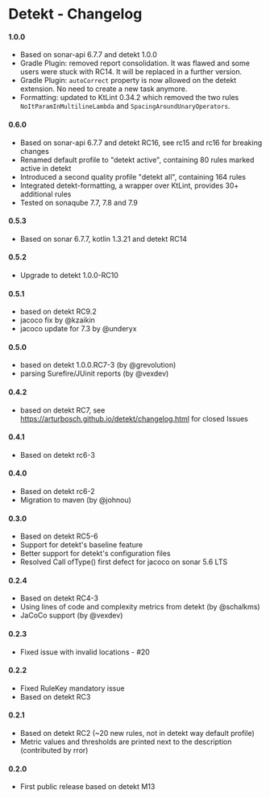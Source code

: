 # Detekt - Changelog

#### 1.0.0

- Based on sonar-api 6.7.7 and detekt 1.0.0
- Gradle Plugin: removed report consolidation. It was flawed and some users were stuck with RC14. It will be replaced in a further version.
- Gradle Plugin: `autoCorrect` property is now allowed on the detekt extension. No need to create a new task anymore.
- Formatting: updated to KtLint 0.34.2 which removed the two rules `NoItParamInMultilineLambda` and `SpacingAroundUnaryOperators`. 

#### 0.6.0

- Based on sonar-api 6.7.7 and detekt RC16, see rc15 and rc16 for breaking changes
- Renamed default profile to "detekt active", containing 80 rules marked active in detekt
- Introduced a second quality profile "detekt all", containing 164 rules
- Integrated detekt-formatting, a wrapper over KtLint, provides 30+ additional rules
- Tested on sonaqube 7.7, 7.8 and 7.9

#### 0.5.3

- Based on sonar 6.7.7, kotlin 1.3.21 and detekt RC14

#### 0.5.2

- Upgrade to detekt 1.0.0-RC10

#### 0.5.1

- based on detekt RC9.2
- jacoco fix by @kzaikin
- jacoco update for 7.3 by @underyx

#### 0.5.0

- based on detekt 1.0.0.RC7-3 (by @grevolution)
- parsing Surefire/JUinit reports (by @vexdev)

#### 0.4.2

- based on detekt RC7, see https://arturbosch.github.io/detekt/changelog.html for closed Issues

#### 0.4.1

- Based on detekt rc6-3

#### 0.4.0 

- Based on detekt rc6-2
- Migration to maven (by @johnou)

#### 0.3.0

- Based on detekt RC5-6
- Support for detekt's baseline feature
- Better support for detekt's configuration files
- Resolved Call ofType() first defect for jacoco on sonar 5.6 LTS 

#### 0.2.4

- Based on detekt RC4-3
- Using lines of code and complexity metrics from detekt (by @schalkms)
- JaCoCo support (by @vexdev)

#### 0.2.3

- Fixed issue with invalid locations - #20

#### 0.2.2

- Fixed RuleKey mandatory issue
- Based on detekt RC3

#### 0.2.1

- Based on detekt RC2 (~20 new rules, not in detekt way default profile)
- Metric values and thresholds are printed next to the description (contributed by rror)

#### 0.2.0

- First public release based on detekt M13
